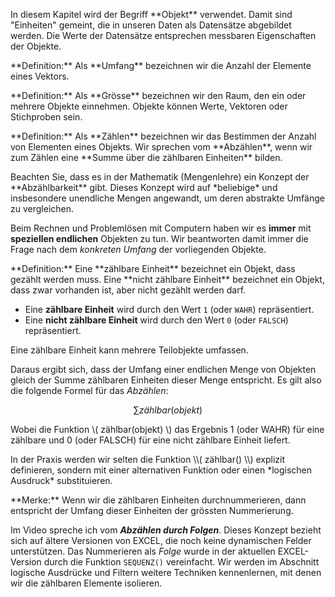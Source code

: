 <p class="alert alert-success" markdown="1">
In diesem Kapitel wird der Begriff **Objekt** verwendet. Damit sind "Einheiten" gemeint, die in unseren Daten als Datensätze abgebildet werden.  Die Werte der Datensätze entsprechen messbaren Eigenschaften der Objekte.
</p>


<p class="alert alert-primary" markdown="1">
**Definition:** Als **Umfang** bezeichnen wir die Anzahl der Elemente eines Vektors.
</p>

<p class="alert alert-primary" markdown="1">
**Definition:** Als **Grösse** bezeichnen wir den Raum, den ein oder mehrere Objekte  einnehmen. Objekte können Werte, Vektoren oder Stichproben sein.
</p>

<p class="alert alert-primary" markdown="1">
**Definition:** Als **Zählen** bezeichnen wir das Bestimmen der Anzahl von Elementen eines Objekts. Wir sprechen vom **Abzählen**, wenn wir zum Zählen eine **Summe über die zählbaren Einheiten** bilden. 
</p>

<div class="alert alert-info" markdown="1">
Beachten Sie, dass es in der Mathematik (Mengenlehre) ein Konzept der **Abzählbarkeit** gibt. Dieses Konzept wird auf *beliebige* und insbesondere unendliche Mengen angewandt, um deren abstrakte Umfänge zu vergleichen. 

Beim Rechnen und Problemlösen mit Computern haben wir es **immer** mit **speziellen endlichen** Objekten zu tun. Wir beantworten damit immer die Frage nach dem *konkreten Umfang* der vorliegenden Objekte.
</div>

<p class="alert alert-primary" markdown="1">
**Definition:** Eine **zählbare Einheit** bezeichnet ein Objekt, dass gezählt werden muss. Eine **nicht zählbare Einheit** bezeichnet ein Objekt, dass zwar vorhanden ist, aber nicht gezählt werden darf. 
</p>

* Eine **zählbare Einheit** wird durch den Wert `1` (oder `WAHR`) repräsentiert.
* Eine **nicht zählbare Einheit** wird durch den Wert `0` (oder `FALSCH`) repräsentiert.

<div class="alert alert-info" markdown="1">
Eine zählbare Einheit kann mehrere Teilobjekte umfassen.
</div>

Daraus ergibt sich, dass der Umfang einer endlichen Menge von Objekten gleich der Summe zählbaren Einheiten dieser Menge entspricht. Es gilt also die folgende Formel für das *Abzählen*: 

$$
\sum{zählbar(objekt)}
$$ 

Wobei die Funktion \\( zählbar(objekt) \\) das Ergebnis 1 (oder WAHR) für eine zählbare und 0 (oder FALSCH) für eine nicht zählbare Einheit liefert. 

<div class="alert alert-info" markdown="1">
In der Praxis werden wir selten die Funktion \\( zählbar() \\) explizit definieren, sondern mit einer alternativen Funktion oder einen *logischen Ausdruck* substituieren. 
</div>

<p class="alert alert-success" markdown="1">
**Merke:** Wenn wir die zählbaren Einheiten durchnummerieren, dann entspricht der Umfang dieser Einheiten der grössten Nummerierung.
</p>

Im Video spreche ich vom ***Abzählen durch Folgen***. Dieses Konzept bezieht sich auf ältere Versionen von EXCEL, die noch keine dynamischen Felder unterstützen. Das Nummerieren als *Folge* wurde in der aktuellen EXCEL-Version durch die Funktion `SEQUENZ()` vereinfacht. Wir werden im Abschnitt logische Ausdrücke und Filtern weitere Techniken kennenlernen, mit denen wir die zählbaren Elemente isolieren. 
